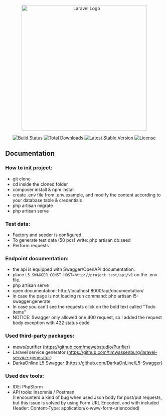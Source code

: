<p align="center"><a href="https://laravel.com" target="_blank"><img src="https://raw.githubusercontent.com/laravel/art/master/logo-lockup/5%20SVG/2%20CMYK/1%20Full%20Color/laravel-logolockup-cmyk-red.svg" width="400" alt="Laravel Logo"></a></p>

<p align="center">
<a href="https://github.com/laravel/framework/actions"><img src="https://github.com/laravel/framework/workflows/tests/badge.svg" alt="Build Status"></a>
<a href="https://packagist.org/packages/laravel/framework"><img src="https://img.shields.io/packagist/dt/laravel/framework" alt="Total Downloads"></a>
<a href="https://packagist.org/packages/laravel/framework"><img src="https://img.shields.io/packagist/v/laravel/framework" alt="Latest Stable Version"></a>
<a href="https://packagist.org/packages/laravel/framework"><img src="https://img.shields.io/packagist/l/laravel/framework" alt="License"></a>
</p>

## Documentation

### How to init project:
- git clone <project>
- cd inside the cloned folder
- composer install & npm install
- create .env file from .env.example, and modify the content according to your database table & credentials
- php artisan migrate
- php artisan serve

### Test data:
- Factory and seeder is configured
- To generate test data (50 pcs) write: php artisan db:seed
- Perform requests

### Endpoint documentation:
- the api is equipped with Swagger/OpenAPI documentation.
- place `L5_SWAGGER_CONST_HOST=http://project.test/api/v1` on the .env file.
- php artisan serve
- open documentation: http://localhost:8000/api/documentation/
- in case the page is not loading run command: php artisan l5-swagger:generate
- In case you can't see the requests click on the bold text called "Todo items"
- NOTICE: Swagger only allowed one 400 request, so I added the request body exception with 422 status code


### Used third-party packages:
- mews/purifier (https://github.com/mewebstudio/Purifier)
- Laravel service generator (https://github.com/timwassenburg/laravel-service-generator)
- DarkaOnline L5 Swagger (https://github.com/DarkaOnLine/L5-Swagger)

### Used dev tools:
- IDE: PhpStorm
- API tools: Insomnia / Postman
<br/>(I encounterd a kind of bug when used Json body for post/put requests, but this issue is solved by using Form URL Encoded, and with included Header: Content-Type: application/x-www-form-urlencoded)
